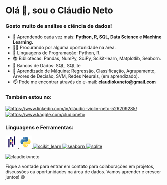 <h1 align="left">Olá 👋, sou o Cláudio Neto</h1>
<h3 align="left">Gosto muito de análise e ciência de dados!</h3>

- 🌱 Aprendendo cada vez mais: **Python, R, SQL, Data Science e Machine Learning.**
- 👨‍💻 Procurando por alguma oportunidade na área.
- 🐍 Linguagens de Programação: Python, R.
- 📚 Bibliotecas: Pandas, NumPy, SciPy, Scikit-learn, Matplotlib, Seaborn.
- 🏦 Bancos de Dados: SQL, SQLite
- 🤖 Aprendizado de Máquina: Regressão, Classificação, Agrupamento, Árvores de Decisão, SVM, Redes Neurais, (em aprendizado).
- 📫 Pode me encontrar através do e-mail: **claudiokvneto@gmail.com**

<h3 align="left">Também estou no:</h3>
<p align="left">
<a href=www.linkedin.com/in/cláudio-violin-neto-526209285" target="blank"><img align="center" src="https://raw.githubusercontent.com/rahuldkjain/github-profile-readme-generator/master/src/images/icons/Social/linked-in-alt.svg" alt="https://www.linkedin.com/in/cláudio-violin-neto-526209285/" height="30" width="40" /></a>
<a href="https://kaggle.com/https://www.kaggle.com/cludioneto" target="blank"><img align="center" src="https://raw.githubusercontent.com/rahuldkjain/github-profile-readme-generator/master/src/images/icons/Social/kaggle.svg" alt="https://www.kaggle.com/cludioneto" height="30" width="40" /></a>
</p>

<h3 align="left">Linguagens e Ferramentas:</h3>
<p align="left"> <a href="https://pandas.pydata.org/" target="_blank" rel="noreferrer"> <img src="https://raw.githubusercontent.com/devicons/devicon/2ae2a900d2f041da66e950e4d48052658d850630/icons/pandas/pandas-original.svg" alt="pandas" width="40" height="40"/> </a> <a href="https://www.python.org" target="_blank" rel="noreferrer"> <img src="https://raw.githubusercontent.com/devicons/devicon/master/icons/python/python-original.svg" alt="python" width="40" height="40"/> </a> <a href="https://scikit-learn.org/" target="_blank" rel="noreferrer"> <img src="https://upload.wikimedia.org/wikipedia/commons/0/05/Scikit_learn_logo_small.svg" alt="scikit_learn" width="40" height="40"/> </a> <a href="https://seaborn.pydata.org/" target="_blank" rel="noreferrer"> <img src="https://seaborn.pydata.org/_images/logo-mark-lightbg.svg" alt="seaborn" width="40" height="40"/> </a> <a href="https://www.sqlite.org/" target="_blank" rel="noreferrer"> <img src="https://www.vectorlogo.zone/logos/sqlite/sqlite-icon.svg" alt="sqlite" width="40" height="40"/> </a> </p>

<p><img align="center" src="https://github-readme-stats.vercel.app/api/top-langs?username=claudiokvneto&show_icons=true&locale=en&layout=compact" alt="claudiokvneto" /></p>

Fique à vontade para entrar em contato para colaborações em projetos, discussões ou oportunidades na área de dados. Vamos aprender e crescer juntos! 😄
